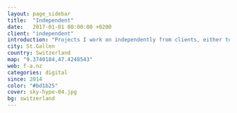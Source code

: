 ```yaml
---
layout: page_sidebar
title:  "Independent"
date:   2017-01-01 00:00:00 +0200
client: "independent"
introduction: "Projects I work on independently from clients, either to learn, or just for the fun of it. Enjoy!"
city: St.Gallen
country: Switzerland
map: "9.3740184,47.4248543"
web: f-a.nz
categories: digital
since: 2014
color: "#bd1b25"
cover: sky-hype-04.jpg
bg: switzerland
---
```

